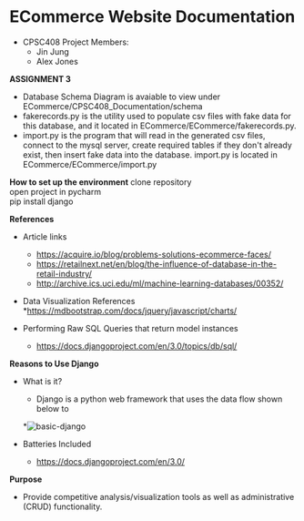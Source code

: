 
# ECommerce Website Documentation

* CPSC408 Project Members:
  * Jin Jung
  * Alex Jones

**ASSIGNMENT 3**

  * Database Schema Diagram is avaiable to view under ECommerce/CPSC408_Documentation/schema
  * fakerecords.py is the utility used to populate csv files with fake data for this database, and it located in       ECommerce/ECommerce/fakerecords.py.
  * import.py is the program that will read in the generated csv files, connect to the mysql server, create required tables if they don't already exist, then insert fake data into the database. import.py is located in ECommerce/ECommerce/import.py
  


**How to set up the environment**
clone repository <br>
open project in pycharm </br>
pip install django <br>


**References**

* Article links</br>
  * https://acquire.io/blog/problems-solutions-ecommerce-faces/</br>
  * https://retailnext.net/en/blog/the-influence-of-database-in-the-retail-industry/</br>
  * http://archive.ics.uci.edu/ml/machine-learning-databases/00352/</br>

* Data Visualization References</br>
  *https://mdbootstrap.com/docs/jquery/javascript/charts/</br>
  
* Performing Raw SQL Queries that return model instances
  * https://docs.djangoproject.com/en/3.0/topics/db/sql/

**Reasons to Use Django**</br>
* What is it? </br>
  * Django is a python web framework that uses the data flow shown below to </br>

  *![basic-django](https://user-images.githubusercontent.com/47117122/78516764-99955f80-776f-11ea-9eff-3eddbe685732.png)

* Batteries Included
  * https://docs.djangoproject.com/en/3.0/

**Purpose**
  * Provide competitive analysis/visualization tools as well as administrative (CRUD) functionality.
